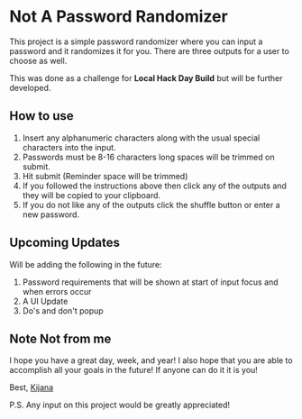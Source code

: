 # Not A Password Randomizer

This project is a simple password randomizer where you can input a password and it randomizes it for you. There are three outputs for a user to choose as well.

This was done as a challenge for **Local Hack Day Build** but will be further developed.

## How to use

1. Insert any alphanumeric characters along with the usual special characters into the input.
2. Passwords must be 8-16 characters long spaces will be trimmed on submit.
3. Hit submit (Reminder space will be trimmed)
4. If you followed the instructions above then click any of the outputs and they will be copied to your clipboard.
5. If you do not like any of the outputs click the shuffle button or enter a new password.


## Upcoming Updates
Will be adding the following in the future:

1. Password requirements that will be shown at start of input focus and when errors occur
2. A UI Update
3. Do's and don't popup

## Note Not from me
I hope you have a great day, week, and year! I also hope that you are able to accomplish all your goals in the future! If anyone can do it it is you!

Best,
[Kijana](https://www.kijana.io)

P.S. Any input on this project would be greatly appreciated!
